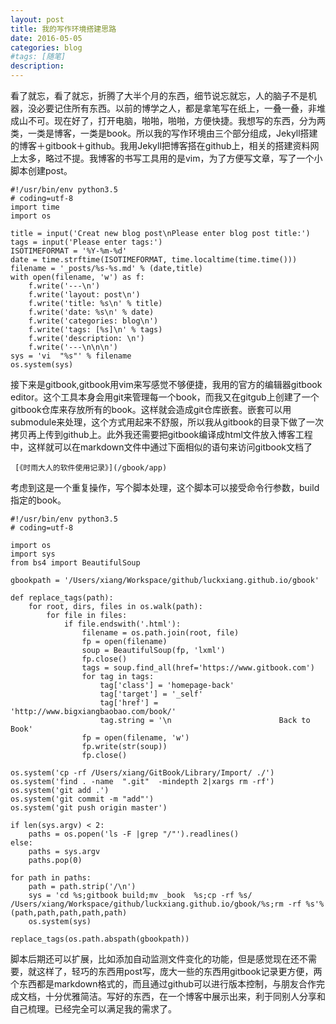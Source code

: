 ```yaml
---
layout: post
title: 我的写作环境搭建思路
date: 2016-05-05
categories: blog
#tags: [随笔]
description: 
---
```


看了就忘，看了就忘，折腾了大半个月的东西，细节说忘就忘，人的脑子不是机器，没必要记住所有东西。以前的博学之人，都是拿笔写在纸上，一叠一叠，非堆成山不可。现在好了，打开电脑，啪啪，啪啪，方便快捷。我想写的东西，分为两类，一类是博客，一类是book。所以我的写作环境由三个部分组成，Jekyll搭建的博客＋gitbook＋github。我用Jekyll把博客搭在github上，相关的搭建资料网上太多，略过不提。我博客的书写工具用的是vim，为了方便写文章，写了一个小脚本创建post。

```
#!/usr/bin/env python3.5
# coding=utf-8
import time
import os

title = input('Creat new blog post\nPlease enter blog post title:')
tags = input('Please enter tags:')
ISOTIMEFORMAT = '%Y-%m-%d'
date = time.strftime(ISOTIMEFORMAT, time.localtime(time.time()))
filename = '_posts/%s-%s.md' % (date,title)
with open(filename, 'w') as f:
    f.write('---\n')
    f.write('layout: post\n')
    f.write('title: %s\n' % title)
    f.write('date: %s\n' % date)
    f.write('categories: blog\n')
    f.write('tags: [%s]\n' % tags)
    f.write('description: \n')
    f.write('---\n\n\n')
sys = 'vi  "%s"' % filename
os.system(sys)
```

接下来是gitbook,gitbook用vim来写感觉不够便捷，我用的官方的编辑器gitbook editor。这个工具本身会用git来管理每一个book，而我又在gitgub上创建了一个gitbook仓库来存放所有的book。这样就会造成git仓库嵌套。嵌套可以用submodule来处理，这个方式用起来不舒服，所以我从gitbook的目录下做了一次拷贝再上传到github上。此外我还需要把gitbook编译成html文件放入博客工程中，这样就可以在markdown文件中通过下面相似的语句来访问gitbook文档了

```
 [《时雨大人的软件使用记录》](/gbook/app)
```

考虑到这是一个重复操作，写个脚本处理，这个脚本可以接受命令行参数，build指定的book。

```
#!/usr/bin/env python3.5
# coding=utf-8

import os 
import sys
from bs4 import BeautifulSoup

gbookpath = '/Users/xiang/Workspace/github/luckxiang.github.io/gbook'

def replace_tags(path):
    for root, dirs, files in os.walk(path):
        for file in files:
            if file.endswith('.html'):
                filename = os.path.join(root, file)
                fp = open(filename)
                soup = BeautifulSoup(fp, 'lxml')
                fp.close()
                tags = soup.find_all(href='https://www.gitbook.com')
                for tag in tags:
                    tag['class'] = 'homepage-back'
                    tag['target'] = '_self'
                    tag['href'] = 'http://www.bigxiangbaobao.com/book/'
                    tag.string = '\n                        Back to Book'
                fp = open(filename, 'w')
                fp.write(str(soup))
                fp.close()

os.system('cp -rf /Users/xiang/GitBook/Library/Import/ ./')
os.system('find . -name  ".git"  -mindepth 2|xargs rm -rf')
os.system('git add .')
os.system('git commit -m "add"')
os.system('git push origin master')

if len(sys.argv) < 2:
    paths = os.popen('ls -F |grep "/"').readlines()
else:
    paths = sys.argv
    paths.pop(0)

for path in paths:
    path = path.strip('/\n')
    sys = 'cd %s;gitbook build;mv _book  %s;cp -rf %s/ /Users/xiang/Workspace/github/luckxiang.github.io/gbook/%s;rm -rf %s'%(path,path,path,path,path)
    os.system(sys)

replace_tags(os.path.abspath(gbookpath))

```

脚本后期还可以扩展，比如添加自动监测文件变化的功能，但是感觉现在还不需要，就这样了，轻巧的东西用post写，庞大一些的东西用gitbook记录更方便，两个东西都是markdown格式的，而且通过github可以进行版本控制，与朋友合作完成文档，十分优雅简洁。写好的东西，在一个博客中展示出来，利于同别人分享和自己梳理。已经完全可以满足我的需求了。

